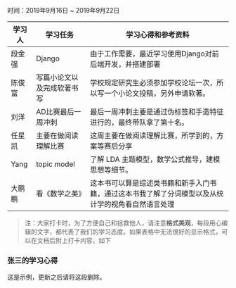 时间：2019年9月16日 ~ 2019年9月22日

| 学习人  | 学习任务   | 学习心得和参考资料                       |
| ---- | ------ | ------------------------------- |
| 段金强  | Django | 由于工作需要，最近学习使用Django对前后端开发，并搭建部署 |
| 陈俊富  | 写篇小论文以及完成软著书写 | 学校规定研究生必须参加学校论坛一次，所以写一个小论文投稿，另外申请软著。 |
| 刘洋  | AD比赛最后一周冲刺 | 最后一周冲刺主要是通过伪标签和手造特征进行的，最终带队拿了第十名。 |
| 任星凯  | 主要在做阅读理解比赛 | 这周主要在做阅读理解比赛，所学到的，方案等赛后分享 |
| Yang | topic model | 了解 LDA 主题模型，数学公式推导，建模思想等细节。|
| 大鹏鹏 |看《数学之美》 | 这本书可以算是综述类书籍和新手入门书籍，通过这本书我了解了分词模型以及从统计学的视角看自然语言处理|

> 注：大家打卡时，为了方便自己和拯救他人，请注意**格式美观**，每段用心编辑的文字，都代表了我们的学习态度。如果表格中无法很好的显示格式，可以在文档后附上打卡内容，如下

### 张三的学习心得
这是示例，更新之后请将这段删除。
